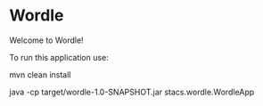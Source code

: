 # Wordle

Welcome to Wordle!

To run this application use:

mvn clean install

java -cp target/wordle-1.0-SNAPSHOT.jar stacs.wordle.WordleApp
